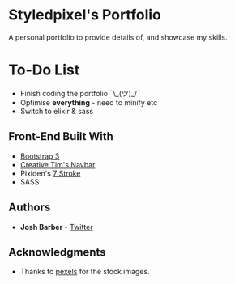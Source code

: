 # Styledpixel's Portfolio

A personal portfolio to provide details of, and showcase my skills.

# To-Do List

* Finish coding the portfolio ¯\\\_(ツ)_/¯
* Optimise **everything** - need to minify etc
* Switch to elixir & sass

## Front-End Built With

* [Bootstrap 3](http://getbootstrap.com/)
* [Creative Tim's Navbar](http://www.creative-tim.com/product/navbar-with-icons)
* Pixiden's [7 Stroke](http://themes-pixeden.com/font-demos/7-stroke/)
* SASS

## Authors

* **Josh Barber** - [Twitter](https://twitter.com/styledpixel)

## Acknowledgments

* Thanks to [pexels](https://www.pexels.com/) for the stock images.
